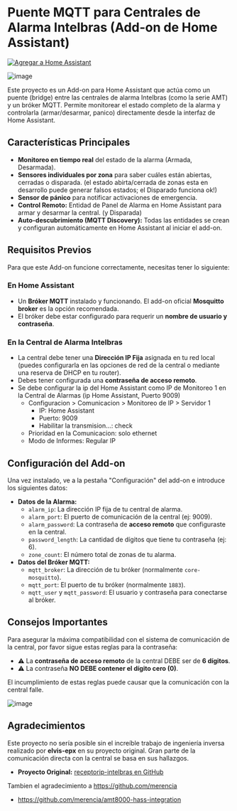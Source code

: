 # Puente MQTT para Centrales de Alarma Intelbras (Add-on de Home Assistant)

[![Agregar a Home Assistant](https://img.shields.io/badge/Home%20Assistant-Agregar%20Add--on-blue?logo=home-assistant&style=for-the-badge)](https://my.home-assistant.io/redirect/supervisor_addon_repository/?owner=matbott&repository=addons-alarma-intelbras)

![image](https://github.com/user-attachments/assets/9bd1785d-8e71-4b77-a15f-4b118a667281)

Este proyecto es un Add-on para Home Assistant que actúa como un puente (bridge) entre las centrales de alarma Intelbras (como la serie AMT) y un bróker MQTT. Permite monitorear el estado completo de la alarma y controlarla (armar/desarmar, panico) directamente desde la interfaz de Home Assistant.

## Características Principales

* **Monitoreo en tiempo real** del estado de la alarma (Armada, Desarmada).
* **Sensores individuales por zona** para saber cuáles están abiertas, cerradas o disparada. (el estado abirta/cerrada de zonas esta en desarrollo puede generar falsos estados; el Disparado funciona ok!)
* **Sensor de pánico** para notificar activaciones de emergencia.
* **Control Remoto:** Entidad de Panel de Alarma en Home Assistant para armar y desarmar la central. (y Disparada)
* **Auto-descubrimiento (MQTT Discovery):** Todas las entidades se crean y configuran automáticamente en Home Assistant al iniciar el add-on.

## Requisitos Previos

Para que este Add-on funcione correctamente, necesitas tener lo siguiente:

### En Home Assistant
* Un **Bróker MQTT** instalado y funcionando. El add-on oficial **Mosquitto broker** es la opción recomendada.
* El bróker debe estar configurado para requerir un **nombre de usuario y contraseña**.

### En la Central de Alarma Intelbras
* La central debe tener una **Dirección IP Fija** asignada en tu red local (puedes configurarla en las opciones de red de la central o mediante una reserva de DHCP en tu router).
* Debes tener configurada una **contraseña de acceso remoto**.
* Se debe configurar la ip del Home Assistant como IP de Monitoreo 1 en la Central de Alarmas (ip Home Assistant, Puerto 9009)
  * Configuracion > Comunicacion > Monitoreo de IP > Servidor 1
    * IP: Home Assistant
    * Puerto: 9009
    * Habilitar la transmision...: check
  * Prioridad en la Comunicacion: solo ethernet
  * Modo de Informes: Regular IP  

## Configuración del Add-on

Una vez instalado, ve a la pestaña "Configuración" del add-on e introduce los siguientes datos:

* **Datos de la Alarma:**
    * `alarm_ip`: La dirección IP fija de tu central de alarma.
    * `alarm_port`: El puerto de comunicación de la central (ej: 9009).
    * `alarm_password`: La contraseña de **acceso remoto** que configuraste en la central.
    * `password_length`: La cantidad de dígitos que tiene tu contraseña (ej: 6).
    * `zone_count`: El número total de zonas de tu alarma.
* **Datos del Bróker MQTT:**
    * `mqtt_broker`: La dirección de tu bróker (normalmente `core-mosquitto`).
    * `mqtt_port`: El puerto de tu bróker (normalmente `1883`).
    * `mqtt_user` y `mqtt_password`: El usuario y contraseña para conectarse al bróker.

## Consejos Importantes

Para asegurar la máxima compatibilidad con el sistema de comunicación de la central, por favor sigue estas reglas para la contraseña:

* :warning: La **contraseña de acceso remoto** de la central DEBE ser de **6 dígitos**.
* :warning: La contraseña **NO DEBE contener el dígito cero (0)**.

El incumplimiento de estas reglas puede causar que la comunicación con la central falle.

![image](https://github.com/user-attachments/assets/0ccaab28-4c5f-4aa5-acff-a3995af82a7a)

## Agradecimientos

Este proyecto no sería posible sin el increíble trabajo de ingeniería inversa realizado por **elvis-epx** en su proyecto original. Gran parte de la comunicación directa con la central se basa en sus hallazgos.

* **Proyecto Original:** [receptorip-intelbras en GitHub](https://github.com/elvis-epx/alarme-intelbras)

Tambien el agradecimiento a https://github.com/merencia
* https://github.com/merencia/amt8000-hass-integration
